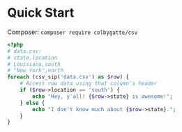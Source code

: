 # Quick Start

Composer:
`composer require colbygatte/csv`

```php
<?php
# data.csv:
# state,location
# Louisiana,south
# "New York",north
foreach (csv_sip('data.csv') as $row) {
    # Access row data using that column's header
    if ($row->location == 'south') {
        echo "Hey, y'all! {$row->state} is awesome!";
    } else {
        echo "I don't know much about {$row->state}.";
    }
}
```